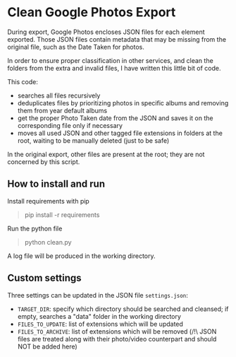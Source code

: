 # Clean Google Photos Export

During export, Google Photos encloses JSON files for each element exported. Those JSON files contain metadata that may be missing from the original file, such as the Date Taken for photos.

In order to ensure proper classification in other services, and clean the folders from the extra and invalid files, I have written this little bit of code.

This code:
* searches all files recursively
* deduplicates files by prioritizing photos in specific albums and removing them from year default albums
* get the proper Photo Taken date from the JSON and saves it on the corresponding file only if necessary
* moves all used JSON and other tagged file extensions in folders at the root, waiting to be manually deleted (just to be safe)

In the original export, other files are present at the root; they are not concerned by this script.

## How to install and run
Install requirements with pip
> pip install -r requirements


Run the python file
> python clean.py

A log file will be produced in the working directory.


## Custom settings
Three settings can be updated in the JSON file `settings.json`:
* `TARGET_DIR`: specify which directory should be searched and cleansed; if empty, searches a "data" folder in the working directory
* `FILES_TO_UPDATE`: list of extensions which will be updated 
* `FILES_TO_ARCHIVE`: list of extensions which will be removed (/!\ JSON files are treated along with their photo/video counterpart and should NOT be added here)